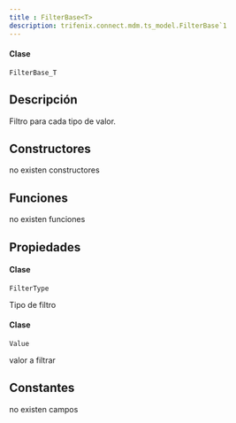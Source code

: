 ```yaml
---
title : FilterBase<T>
description: trifenix.connect.mdm.ts_model.FilterBase`1
---
```




<CodeBlock slots = 'heading, code' repeat = '1' languages = 'C#' />

#### Clase
```
FilterBase_T
```

## Descripción
Filtro para cada tipo de valor.
## Constructores

no existen constructores


## Funciones

no existen funciones

## Propiedades

<CodeBlock slots = 'heading, code' repeat = '1' languages = 'C#' />

#### Clase
```
FilterType
```

Tipo de filtro
<CodeBlock slots = 'heading, code' repeat = '1' languages = 'C#' />

#### Clase
```
Value
```

valor a filtrar
## Constantes
no existen campos

